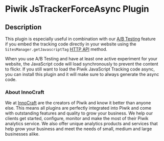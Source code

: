 # Piwik JsTrackerForceAsync Plugin

## Description

This plugin is especially useful in combination with our [A/B Testing](https://plugins.piwik.org/AbTesting) feature
if you embed the tracking code directly in your website using the `SitesManager.getJavascriptTag` [HTTP API](https://developer.piwik.org/api-reference/reporting-api) method.

When you use A/B Testing and have at least one active experiment for your website, the JavaScript code will load 
synchronously to prevent the content to flickr. If you still want to load the Piwik JavaScript Tracking code async,
you can install this plugin and it will make sure to always generate the async code. 

### About InnoCraft

We at [InnoCraft](https://www.innocraft.com) are the creators of Piwik and know it better than anyone else. This means all plugins are perfectly integrated into Piwik and come with outstanding features and quality to grow your business. We help our clients get started, configure, monitor and make the most of their Piwik analytics service. We also offer unique analytics products and services that help grow your business and meet the needs of small, medium and large businesses alike.
